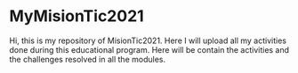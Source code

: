 # MyMisionTic2021
Hi, this is my repository of MisionTic2021. Here I will upload all my activities done during this educational program.
Here will be contain the activities and the challenges resolved in all the modules.
